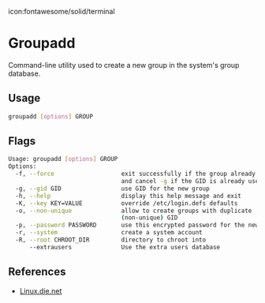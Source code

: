 icon:fontawesome/solid/terminal

# Groupadd

Command-line utility used to create a new group in the system's group database.

## Usage

```bash
groupadd [options] GROUP
```

## Flags

```bash
Usage: groupadd [options] GROUP
Options:
  -f, --force                   exit successfully if the group already exists,
                                and cancel -g if the GID is already used
  -g, --gid GID                 use GID for the new group
  -h, --help                    display this help message and exit
  -K, --key KEY=VALUE           override /etc/login.defs defaults
  -o, --non-unique              allow to create groups with duplicate
                                (non-unique) GID
  -p, --password PASSWORD       use this encrypted password for the new group
  -r, --system                  create a system account
  -R, --root CHROOT_DIR         directory to chroot into
      --extrausers              Use the extra users database
```

## References

- [Linux.die.net](https://linux.die.net/man/8/groupadd)
